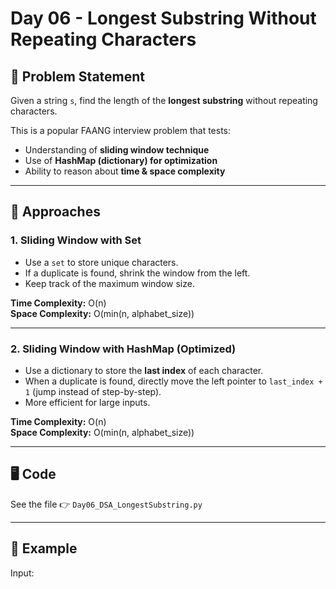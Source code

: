 # Day 06 - Longest Substring Without Repeating Characters

## 📌 Problem Statement
Given a string `s`, find the length of the **longest substring** 
without repeating characters.

This is a popular FAANG interview problem that tests:
- Understanding of **sliding window technique**
- Use of **HashMap (dictionary) for optimization**
- Ability to reason about **time & space complexity**

---

## 🚀 Approaches

### 1. Sliding Window with Set
- Use a `set` to store unique characters.
- If a duplicate is found, shrink the window from the left.
- Keep track of the maximum window size.

**Time Complexity:** O(n)  
**Space Complexity:** O(min(n, alphabet_size))

---

### 2. Sliding Window with HashMap (Optimized)
- Use a dictionary to store the **last index** of each character.
- When a duplicate is found, directly move the left pointer 
  to `last_index + 1` (jump instead of step-by-step).
- More efficient for large inputs.

**Time Complexity:** O(n)  
**Space Complexity:** O(min(n, alphabet_size))

---

## 🖥️ Code
See the file 👉 `Day06_DSA_LongestSubstring.py`

---

## 🧪 Example

Input:
